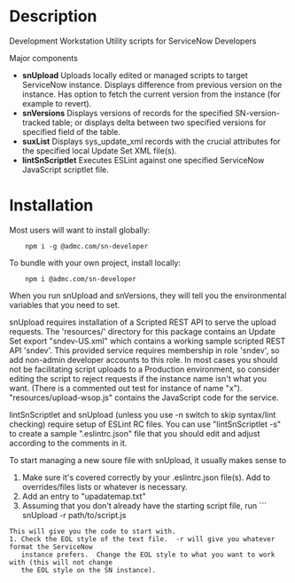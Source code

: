 # Description
Development Workstation Utility scripts for ServiceNow Developers

Major components
* **snUpload**  Uploads locally edited or managed scripts to target ServiceNow instance.
                Displays difference from previous version on the instance.
                Has option to fetch the current version from the instance (for example to revert).
* **snVersions**  Displays versions of records for the specified SN-version-tracked table;
                  or displays delta between two specified versions for specified field of the table.
* **suxList**  Displays sys_update_xml records with the crucial attributes for the specified local
               Update Set XML file(s).
* **lintSnScriptlet**  Executes ESLint against one specified ServiceNow JavaScript scriptlet file.



# Installation
Most users will want to install globally:
```
    npm i -g @admc.com/sn-developer
```
To bundle with your own project, install locally:
```
    npm i @admc.com/sn-developer
```

When you run snUpload and snVersions, they will tell you the environmental variables that you
need to set.

snUpload requires installation of a Scripted REST API to serve the upload requests.
The 'resources/' directory for this package contains an Update Set export "sndev-US.xml"
which contains a working sample scripted REST API 'sndev'.
This provided service requires membership in role 'sndev', so add non-admin developer accounts to
this role.
In most cases you should not be facilitating script uploads to a Production environment, so
consider editing the script to reject requests if the instance name isn't what you want.
(There is a commented out test for instance of name "x").
"resources/upload-wsop.js" contains the JavaScript code for the service.

lintSnScriptlet and snUpload (unless you use -n switch to skip syntax/lint checking)
require setup of ESLint RC files.
You can use "lintSnScriptlet -s" to create a sample ".eslintrc.json" file that you should
edit and adjust according to the comments in it.

To start managing a new soure file with snUpload, it usually makes sense to
1. Make sure it's covered correctly by your .eslintrc.json file(s).
   Add to overrides/files lists or whatever is necessary.
1. Add an entry to "upadatemap.txt"
1. Assuming that you don't already have the starting script file, run ```
    snUpload -r path/to/script.js
```
This will give you the code to start with.
1. Check the EOL style of the text file.  -r will give you whatever format the ServiceNow
   instance prefers.  Change the EOL style to what you want to work with (this will not change
   the EOL style on the SN instance).
